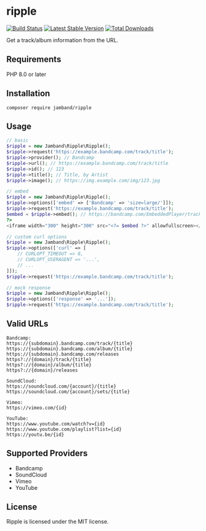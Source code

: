 # ripple

[![Build Status](https://github.com/jamband/ripple/workflows/ci/badge.svg)](https://github.com/jamband/ripple/actions?workflow=ci) [![Latest Stable Version](https://img.shields.io/packagist/v/jamband/ripple)](https://packagist.org/packages/jamband/ripple) [![Total Downloads](https://img.shields.io/packagist/dt/jamband/ripple)](https://packagist.org/packages/jamband/ripple)

Get a track/album information from the URL.

## Requirements

PHP 8.0 or later

## Installation

```
composer require jamband/ripple
```

## Usage

```php
// basic
$ripple = new Jamband\Ripple\Ripple();
$ripple->request('https://example.bandcamp.com/track/title');
$ripple->provider(); // Bandcamp
$ripple->url(); // https://example.bandcamp.com/track/title
$ripple->id(); // 123
$ripple->title(); // Title, by Artist
$ripple->image(); // https://img.example.com/img/123.jpg
```

```php
// embed
$ripple = new Jamband\Ripple\Ripple();
$ripple->options(['embed' => ['Bandcamp' => 'size=large/']]);
$ripple->request('https://example.bandcamp.com/track/title');
$embed = $ripple->embed(); // https://bandcamp.com/EmbeddedPlayer/track=123/size=large/
?>
<iframe width="300" height="300" src="<?= $embed ?>" allowfullscreen></iframe>
```

```php
// custom curl options
$ripple = new Jamband\Ripple\Ripple();
$ripple->options(['curl' => [
    // CURLOPT_TIMEOUT => 8,
    // CURLOPT_USERAGENT => '...',
    // ...
]]);
$ripple->request('https://example.bandcamp.com/track/title');
```

```php
// mock response
$ripple = new Jamband\Ripple\Ripple();
$ripple->options(['response' => '...']);
$ripple->request('https://example.bandcamp.com/track/title');
```

## Valid URLs

```
Bandcamp:
https://{subdomain}.bandcamp.com/track/{title}
https://{subdomain}.bandcamp.com/album/{title}
https://{subdomain}.bandcamp.com/releases
https?://{domain}/track/{title}
https?://{domain}/album/{title}
https?://{domain}/releases

SoundCloud:
https://soundcloud.com/{account}/{title}
https://soundcloud.com/{account}/sets/{title}

Vimeo:
https://vimeo.com/{id}

YouTube:
https://www.youtube.com/watch?v={id}
https://www.youtube.com/playlist?list={id}
https://youtu.be/{id}
```

## Supported Providers

- Bandcamp
- SoundCloud
- Vimeo
- YouTube

## License
Ripple is licensed under the MIT license.
